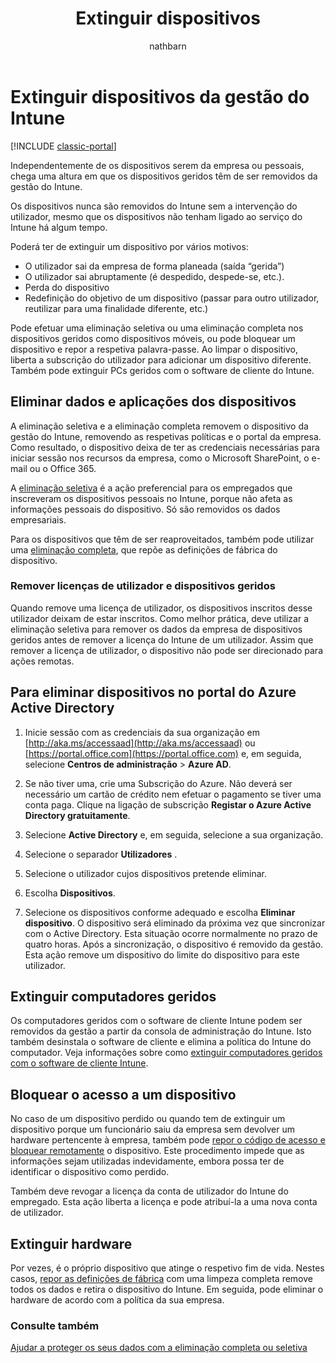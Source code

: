 ﻿---
title: Extinguir dispositivos
description: O Intune suporta uma eliminação seletiva e uma eliminação completa para remover o dispositivo da gestão do Intune, removendo as respetivas políticas e o portal da empresa.
keywords: ''
author: nathbarn
ms.author: nathbarn
manager: angrobe
ms.date: 02/13/2017
ms.topic: article
ms.prod: ''
ms.service: microsoft-intune
ms.technology: ''
ms.assetid: 3dbec400-5d8a-47be-b892-7745811d9de2
ROBOTS: NOINDEX,NOFOLLOW
ms.reviewer: chrisgre
ms.suite: ems
ms.custom: intune-classic
ms.openlocfilehash: d9dc8fdd7437c9de49df9ea9a4c9641ac9d590de
ms.sourcegitcommit: 5eba4bad151be32346aedc7cbb0333d71934f8cf
ms.translationtype: HT
ms.contentlocale: pt-PT
ms.lasthandoff: 04/16/2018
---
# <a name="retire-devices-from-intune-management"></a>Extinguir dispositivos da gestão do Intune

[!INCLUDE [classic-portal](../includes/classic-portal.md)]

Independentemente de os dispositivos serem da empresa ou pessoais, chega uma altura em que os dispositivos geridos têm de ser removidos da gestão do Intune.

Os dispositivos nunca são removidos do Intune sem a intervenção do utilizador, mesmo que os dispositivos não tenham ligado ao serviço do Intune há algum tempo.

Poderá ter de extinguir um dispositivo por vários motivos:

-   O utilizador sai da empresa de forma planeada (saída “gerida”)
-   O utilizador sai abruptamente (é despedido, despede-se, etc.).
-   Perda do dispositivo
-   Redefinição do objetivo de um dispositivo (passar para outro utilizador, reutilizar para uma finalidade diferente, etc.)

Pode efetuar uma eliminação seletiva ou uma eliminação completa nos dispositivos geridos como dispositivos móveis, ou pode bloquear um dispositivo e repor a respetiva palavra-passe. Ao limpar o dispositivo, liberta a subscrição do utilizador para adicionar um dispositivo diferente. Também pode extinguir PCs geridos com o software de cliente do Intune.

## <a name="wipe-data-and-apps-from-devices"></a>Eliminar dados e aplicações dos dispositivos
A eliminação seletiva e a eliminação completa removem o dispositivo da gestão do Intune, removendo as respetivas políticas e o portal da empresa. Como resultado, o dispositivo deixa de ter as credenciais necessárias para iniciar sessão nos recursos da empresa, como o Microsoft SharePoint, o e-mail ou o Office 365.

A [eliminação seletiva](use-remote-wipe-to-help-protect-data-using-microsoft-intune.md#selective-wipe) é a ação preferencial para os empregados que inscreveram os dispositivos pessoais no Intune, porque não afeta as informações pessoais do dispositivo. Só são removidos os dados empresariais.

Para os dispositivos que têm de ser reaproveitados, também pode utilizar uma [eliminação completa](use-remote-wipe-to-help-protect-data-using-microsoft-intune.md#full-wipe), que repõe as definições de fábrica do dispositivo.

### <a name="removing-user-licenses-and-managed-devices"></a>Remover licenças de utilizador e dispositivos geridos
Quando remove uma licença de utilizador, os dispositivos inscritos desse utilizador deixam de estar inscritos. Como melhor prática, deve utilizar a eliminação seletiva para remover os dados da empresa de dispositivos geridos antes de remover a licença do Intune de um utilizador. Assim que remover a licença de utilizador, o dispositivo não pode ser direcionado para ações remotas.

## <a name="to-delete-devices-in-the-azure-active-directory-portal"></a>Para eliminar dispositivos no portal do Azure Active Directory

1.  Inicie sessão com as credenciais da sua organização em [http://aka.ms/accessaad](http://aka.ms/accessaad) ou [https://portal.office.com](https://portal.office.com) e, em seguida, selecione **Centros de administração** &gt; **Azure AD**.

2.  Se não tiver uma, crie uma Subscrição do Azure. Não deverá ser necessário um cartão de crédito nem efetuar o pagamento se tiver uma conta paga. Clique na ligação de subscrição **Registar o Azure Active Directory gratuitamente**.

4.  Selecione **Active Directory** e, em seguida, selecione a sua organização.

5.  Selecione o separador **Utilizadores** .

6.  Selecione o utilizador cujos dispositivos pretende eliminar.

7.  Escolha **Dispositivos**.

8.  Selecione os dispositivos conforme adequado e escolha **Eliminar dispositivo**. O dispositivo será eliminado da próxima vez que sincronizar com o Active Directory. Esta situação ocorre normalmente no prazo de quatro horas. Após a sincronização, o dispositivo é removido da gestão. Esta ação remove um dispositivo do limite do dispositivo para este utilizador.

## <a name="retire-managed-computers"></a>Extinguir computadores geridos
Os computadores geridos com o software de cliente Intune podem ser removidos da gestão a partir da consola de administração do Intune. Isto também desinstala o software de cliente e elimina a política do Intune do computador. Veja informações sobre como [extinguir computadores geridos com o software de cliente Intune](retire-a-windows-pc-with-microsoft-intune.md).

## <a name="block-access-a-device"></a>Bloquear o acesso a um dispositivo
No caso de um dispositivo perdido ou quando tem de extinguir um dispositivo porque um funcionário saiu da empresa sem devolver um hardware pertencente à empresa, também pode [repor o código de acesso e bloquear remotamente](use-remote-lock-and-passcode-reset-in-microsoft-intune.md) o dispositivo. Este procedimento impede que as informações sejam utilizadas indevidamente, embora possa ter de identificar o dispositivo como perdido.

Também deve revogar a licença da conta de utilizador do Intune do empregado. Esta ação liberta a licença e pode atribuí-la a uma nova conta de utilizador.

## <a name="retire-hardware"></a>Extinguir hardware
Por vezes, é o próprio dispositivo que atinge o respetivo fim de vida. Nestes casos, [repor as definições de fábrica](use-remote-wipe-to-help-protect-data-using-microsoft-intune.md) com uma limpeza completa remove todos os dados e retira o dispositivo do Intune. Em seguida, pode eliminar o hardware de acordo com a política da sua empresa.

### <a name="see-also"></a>Consulte também
[Ajudar a proteger os seus dados com a eliminação completa ou seletiva](use-remote-wipe-to-help-protect-data-using-microsoft-intune.md)
